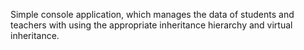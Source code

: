 Simple console application, which manages the data of students and teachers with using the appropriate inheritance hierarchy and virtual inheritance.
